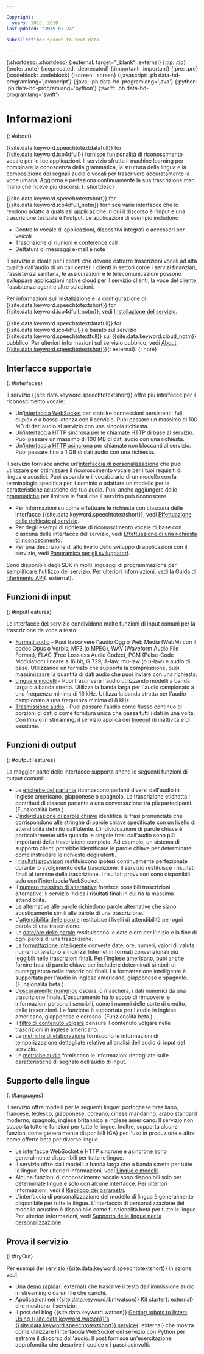 ```yaml
---

Copyright:
  years: 2018, 2019
lastupdated: "2019-07-24"

subcollection: speech-to-text-data

---
```


{:shortdesc: .shortdesc}
{:external: target="_blank" .external}
{:tip: .tip}
{:note: .note}
{:deprecated: .deprecated}
{:important: .important}
{:pre: .pre}
{:codeblock: .codeblock}
{:screen: .screen}
{:javascript: .ph data-hd-programlang='javascript'}
{:java: .ph data-hd-programlang='java'}
{:python: .ph data-hd-programlang='python'}
{:swift: .ph data-hd-programlang='swift'}

# Informazioni
{: #about}

{{site.data.keyword.speechtotextdatafull}} for {{site.data.keyword.icp4dfull}} fornisce funzionalità di riconoscimento vocale per le tue applicazioni. Il servizio sfrutta il machine learning per combinare la conoscenza della grammatica, la struttura della lingua e la composizione dei segnali audio e vocali per trascrivere accuratamente la voce umana. Aggiorna e perfeziona continuamente la sua trascrizione man mano che riceve più discorsi.
{: shortdesc}

{{site.data.keyword.speechtotextshort}} for {{site.data.keyword.icp4dfull_notm}} fornisce varie interfacce che lo rendono adatto a qualsiasi applicazione in cui il discorso è l'input e una trascrizione testuale è l'output. Le applicazioni di esempio includono

-   Controllo vocale di applicazioni, dispositivi integrati e accessori per veicoli
-   Trascrizione di riunioni e conference call
-   Dettatura di messaggi e-mail e note

Il servizio è ideale per i clienti che devono estrarre trascrizioni vocali ad alta qualità dall'audio di un call center. I clienti in settori come i servizi finanziari, l'assistenza sanitaria, le assicurazioni e le telecomunicazioni possono sviluppare applicazioni native cloud per il servizio clienti, la voce del cliente, l'assistenza agent e altre soluzioni. 

Per informazioni sull'installazione e la configurazione di {{site.data.keyword.speechtotextshort}} for {{site.data.keyword.icp4dfull_notm}}, vedi [Installazione del servizio](/docs/services/speech-to-text-data?topic=speech-to-text-data-install).

{{site.data.keyword.speechtotextdatafull}} for {{site.data.keyword.icp4dfull}} è basato sul servizio {{site.data.keyword.speechtotextfull}} sul {{site.data.keyword.cloud_notm}} pubblico. Per ulteriori informazioni sul servizio pubblico, vedi [About {{site.data.keyword.speechtotextshort}}](https://{DomainName}/docs/services/speech-to-text?topic=speech-to-text-about#about){: external}.
{: note}

## Interfacce supportate
{: #interfaces}

Il servizio {{site.data.keyword.speechtotextshort}} offre più interfacce per il riconoscimento vocale: 

-   Un'[interfaccia WebSocket](/docs/services/speech-to-text-data?topic=speech-to-text-data-websockets) per stabilire connessioni persistenti, full duplex e a bassa latenza con il servizio. Puoi passare un massimo di 100 MB di dati audio al servizio con una singola richiesta.
-   Un'[interfaccia HTTP sincrona](/docs/services/speech-to-text-data?topic=speech-to-text-data-http) per le chiamate HTTP di base al servizio. Puoi passare un massimo di 100 MB di dati audio con una richiesta.
-   Un'[interfaccia HTTP asincrona](/docs/services/speech-to-text-data?topic=speech-to-text-data-async) per chiamate non bloccanti al servizio. Puoi passare fino a 1 GB di dati audio con una richiesta.

Il servizio fornisce anche un'[interfaccia di personalizzazione](/docs/services/speech-to-text-data?topic=speech-to-text-data-customization) che puoi utilizzare per ottimizzare il riconoscimento vocale per i tuoi requisiti di lingua e acustici. Puoi espandere il vocabolario di un modello con la terminologia specifica per il dominio o adattare un modello per le caratteristiche acustiche del tuo audio. Puoi anche aggiungere delle [grammatiche](/docs/services/speech-to-text-data?topic=speech-to-text-data-grammars) per limitare le frasi che il servizio può riconoscere.

-   Per informazioni su come effettuare le richieste con ciascuna delle interfacce {{site.data.keyword.speechtotextshort}}, vedi [Effettuazione delle richieste al servizio](/docs/services/speech-to-text-data?topic=speech-to-text-data-making-requests).
-   Per degli esempi di richieste di riconoscimento vocale di base con ciascuna delle interfacce del servizio, vedi [Effettuazione di una richiesta di riconoscimento](/docs/services/speech-to-text-data?topic=speech-to-text-data-basic-request).
-   Per una descrizione di alto livello dello sviluppo di applicazioni con il servizio, vedi [Panoramica per gli sviluppatori](/docs/services/speech-to-text-data?topic=speech-to-text-data-developerOverview).

Sono disponibili degli SDK in molti linguaggi di programmazione per semplificare l'utilizzo del servizio. Per ulteriori informazioni, vedi la [Guida di riferimento API](https://{DomainName}/apidocs/speech-to-text-data){: external}.

## Funzioni di input
{: #inputFeatures}

Le interfacce del servizio condividono molte funzioni di input comuni per la trascrizione da voce a testo: 

-   [Formati audio](/docs/services/speech-to-text-data?topic=speech-to-text-data-audio-formats) - Puoi trascrivere l'audio Ogg o Web Media (WebM) con il codec Opus o Vorbis, MP3 (o MPEG), WAV (Waveform Audio File Format), FLAC (Free Lossless Audio Codec), PCM (Pulse-Code Modulation) lineare a 16 bit, G.729, A-law, mu-law (o u-law) e audio di base. Utilizzando un formato che supporta la compressione, puoi massimizzare la quantità di dati audio che puoi inviare con una richiesta.
-   [Lingue e modelli](/docs/services/speech-to-text-data?topic=speech-to-text-data-models) - Puoi trascrivere l'audio utilizzando modelli a banda larga o a banda stretta. Utilizza la banda larga per l'audio campionato a una frequenza minima di 16 kHz. Utilizza la banda stretta per l'audio campionato a una frequenza minima di 8 kHz.
-   [Trasmissione audio](/docs/services/speech-to-text-data?topic=speech-to-text-data-input#transmission) - Puoi passare l'audio come flusso continuo di porzioni di dati o come fornitura unica che passa tutti i dati in una volta. Con l'invio in streaming, il servizio applica dei [timeout](/docs/services/speech-to-text-data?topic=speech-to-text-data-input#timeouts) di inattività e di sessione.

## Funzioni di output
{: #outputFeatures}

La maggior parte delle interfacce supporta anche le seguenti funzioni di output comuni:

-   Le [etichette del parlante](/docs/services/speech-to-text-data?topic=speech-to-text-data-output#speaker_labels) riconoscono parlanti diversi dall'audio in inglese americano, giapponese o spagnolo. La trascrizione etichetta i contributi di ciascun parlante a una conversazione tra più partecipanti. (Funzionalità beta.)
-   L'[individuazione di parole chiave](/docs/services/speech-to-text-data?topic=speech-to-text-data-output#keyword_spotting) identifica le frasi pronunciate che corrispondono alle stringhe di parole chiave specificate con un livello di attendibilità definito dall'utente. L'individuazione di parole chiave è particolarmente utile quando le singole frasi dall'audio sono più importanti della trascrizione completa. Ad esempio, un sistema di supporto clienti potrebbe identificare le parole chiave per determinare come instradare le richieste degli utenti.
-   I [risultati provvisori](/docs/services/speech-to-text-data?topic=speech-to-text-data-output#interim) restituiscono ipotesi continuamente perfezionate durante lo svolgimento della trascrizione. Il servizio restituisce i risultati finali al termine della trascrizione. I risultati provvisori sono disponibili solo con l'interfaccia WebSocket.
-   Il [numero massimo di alternative](/docs/services/speech-to-text-data?topic=speech-to-text-data-output#max_alternatives) fornisce possibili trascrizioni alternative. Il servizio indica i risultati finali in cui ha la massima attendibilità.
-   Le [alternative alle parole](/docs/services/speech-to-text-data?topic=speech-to-text-data-output#word_alternatives) richiedono parole alternative che siano acusticamente simili alle parole di una trascrizione.
-   L'[attendibilità delle parole](/docs/services/speech-to-text-data?topic=speech-to-text-data-output#word_confidence) restituisce i livelli di attendibilità per ogni parola di una trascrizione.
-   Le [date/ore delle parole](/docs/services/speech-to-text-data?topic=speech-to-text-data-output#word_timestamps) restituiscono le date e ore per l'inizio e la fine di ogni parola di una trascrizione.
-   La [formattazione intelligente](/docs/services/speech-to-text-data?topic=speech-to-text-data-output#smart_formatting) converte date, ore, numeri, valori di valuta, numeri di telefono e indirizzi Internet in formati convenzionali più leggibili nelle trascrizioni finali. Per l'inglese americano, puoi anche fornire frasi di parole chiave per includere determinati simboli di punteggiatura nelle trascrizioni finali. La formattazione intelligente è supportata per l'audio in inglese americano, giapponese e spagnolo. (Funzionalità beta.)
-   L'[oscuramento numerico](/docs/services/speech-to-text-data?topic=speech-to-text-data-output#redaction) oscura, o maschera, i dati numerici da una trascrizione finale. L'oscuramento ha lo scopo di rimuovere le informazioni personali sensibili, come i numeri delle carte di credito, dalle trascrizioni. La funzione è supportata per l'audio in inglese americano, giapponese e coreano. (Funzionalità beta.)
-   Il [filtro di contenuto volgare](/docs/services/speech-to-text-data?topic=speech-to-text-data-output#profanity_filter) censura il contenuto volgare nelle trascrizioni in inglese americano.
-   Le [metriche di elaborazione](/docs/services/speech-to-text-data?topic=speech-to-text-data-metrics#processing_metrics) forniscono le informazioni di temporizzazione dettagliate relative all'analisi dell'audio di input del servizio. 
-   Le [metriche audio](/docs/services/speech-to-text-data?topic=speech-to-text-data-metrics#audio_metrics) forniscono le informazioni dettagliate sulle caratteristiche di segnale dell'audio di input. 

## Supporto delle lingue
{: #languages}

Il servizio offre modelli per le seguenti lingue: portoghese brasiliano, francese, tedesco, giapponese, coreano, cinese mandarino, arabo standard moderno, spagnolo, inglese britannico e inglese americano. Il servizio non supporta tutte le funzioni per tutte le lingue. Inoltre, supporta alcune funzioni come generalmente disponibili (GA) per l'uso in produzione e altre come offerte beta per diverse lingue.

-   Le interfacce WebSocket e HTTP sincrone e asincrone sono generalmente disponibili per tutte le lingue. 
-   Il servizio offre sia i modelli a banda larga che a banda stretta per tutte le lingue. Per ulteriori informazioni, vedi [Lingue e modelli](/docs/services/speech-to-text-data?topic=speech-to-text-data-models).
-   Alcune funzioni di riconoscimento vocale sono disponibili solo per determinate lingue e solo con alcune interfacce. Per ulteriori informazioni, vedi il [Riepilogo dei parametri](/docs/services/speech-to-text-data?topic=speech-to-text-data-summary).
-   L'interfaccia di personalizzazione del modello di lingua è generalmente disponibile per tutte le lingue. L'interfaccia di personalizzazione del modello acustico è disponibile come funzionalità beta per tutte le lingue. Per ulteriori informazioni, vedi [Supporto delle lingue per la personalizzazione](/docs/services/speech-to-text-data?topic=speech-to-text-data-customization#languageSupport).

## Prova il servizio
{: #tryOut}

Per esempi del servizio {{site.data.keyword.speechtotextshort}} in azione, vedi

-   Una [demo rapida](https://speech-to-text-demo.ng.bluemix.net/){: external} che trascrive il testo dall'immissione audio in streaming o da un file che carichi. 
-   Applicazioni nei {{site.data.keyword.ibmwatson}} [Kit starter](http://www.ibm.com/watson/developercloud/starter-kits.html){: external} che mostrano il servizio. 
-   Il post del blog {{site.data.keyword.watson}} [Getting robots to listen: Using {{site.data.keyword.watson}}'s {{site.data.keyword.speechtotextshort}} service](https://www.ibm.com/blogs/watson/2016/07/getting-robots-listen-using-watsons-speech-text-service/){: external} che mostra come utilizzare l'interfaccia WebSocket del servizio con Python per estrarre il discorso dall'audio. Il post fornisce un'esercitazione approfondita che descrive il codice e i passi coinvolti.
